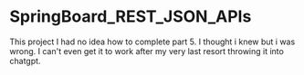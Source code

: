 # SpringBoard_REST_JSON_APIs


This project I had no idea how to complete part 5. I thought i knew but i was wrong. I can't even get it to work after my very last resort throwing it into chatgpt. 
